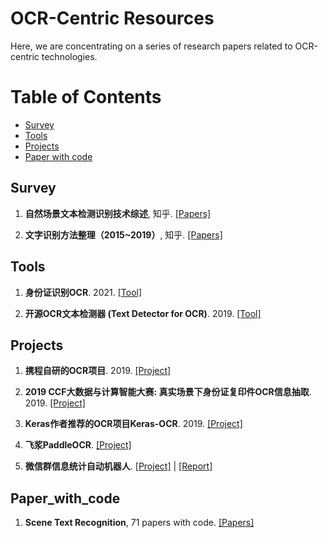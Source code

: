 # OCR-Centric Resources 



Here, we are concentrating on a series of research papers related to OCR-centric technologies.   


Table of Contents
=================

<!--   * [Datasets / Shared Tasks](#Datasets_Shared_Tasks) -->
  * [Survey](#Survey)
  * [Tools](#Tools)
  * [Projects](#Projects)  
  * [Paper with code](#Paper_with_code)



## Survey
1. **自然场景文本检测识别技术综述**, 知乎. [[Papers]](https://zhuanlan.zhihu.com/p/38655369)

2. **文字识别方法整理（2015\~2019）**, 知乎. [[Papers]](https://zhuanlan.zhihu.com/p/65707543)



## Tools
1. **身份证识别OCR**. 2021. [[Tool]](https://github.com/isee15/Card-Ocr)


2. **开源OCR文本检测器 (Text Detector for OCR)**. 2019. [[Tool]](https://github.com/qjadud1994/Text_Detector)



## Projects
1. **携程自研的OCR项目**. 2019.  [[Project]](https://github.com/ctripcorp/C-OCR)


2. **2019 CCF大数据与计算智能大赛: 真实场景下身份证复印件OCR信息抽取**. 2019.  [[Project]](https://github.com/Mingtzge/2019-CCF-BDCI-OCR-MCZJ-OCR-IdentificationIDElement)


3. **Keras作者推荐的OCR项目Keras-OCR**. 2019.  [[Project]](https://github.com/faustomorales/keras-ocr)


4. **飞浆PaddleOCR**.  [[Project]](https://github.com/PaddlePaddle/PaddleOCR)


5. **微信群信息统计自动机器人**. [[Project]](https://github.com/KW-Fudan/AntigenResultStatistics) | [[Report]](https://mp.weixin.qq.com/s/mxqzbqaoH2UMnn5GV1NF3g)



## Paper_with_code
1. **Scene Text Recognition**, 71 papers with code. [[Papers]](https://paperswithcode.com/task/scene-text-recognition)




<!-- [和AI结对编程！OpenAI与GitHub联手推出AI代码生成工具，比GPT-3更强大](https://mp.weixin.qq.com/s/6ZKdBPgv6pZ1aE4o0XRBig) -->

